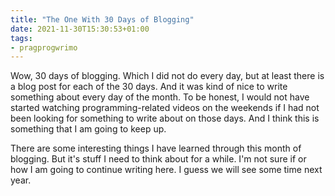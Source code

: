 ```yaml
---
title: "The One With 30 Days of Blogging"
date: 2021-11-30T15:30:53+01:00
tags:
- pragprogwrimo
---
```


Wow, 30 days of blogging. Which I did not do every day, but at least there is a blog post for each of the 30 days. And it was kind of nice to write something about every day of the month. To be honest, I would not have started watching programming-related videos on the weekends if I had not been looking for something to write about on those days. And I think this is something that I am going to keep up.

There are some interesting things I have learned through this month of blogging. But it's stuff I need to think about for a while. I'm not sure if or how I am going to continue writing here. I guess we will see some time next year.
